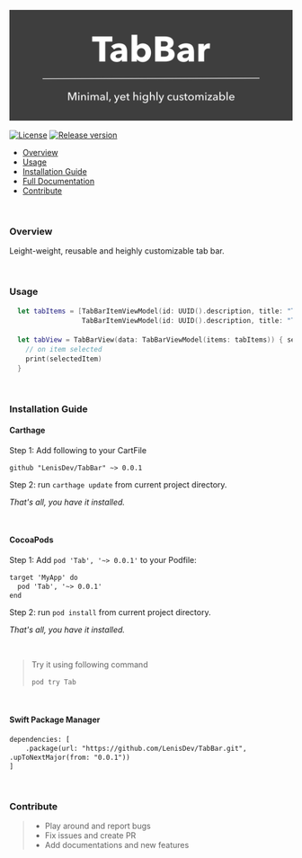 ![Minimal, yet higly customizable](/Logo.png "TabBar - Project Logo")

[![License](https://img.shields.io/github/license/LenisDev/TabBar)](https://github.com/LenisDev/TabBar/blob/master/LICENSE)
[![Release version](https://img.shields.io/cocoapods/v/Tab)](https://github.com/LenisDev/TabBar/releases)


- [Overview](#overview)
- [Usage](#usage)
- [Installation Guide](#installation-guide)
- [Full Documentation](https://lenisdev.github.io/TabBar/index.html)
- [Contribute](#contribute)

<br>

### Overview
Leight-weight, reusable and heighly customizable tab bar.

<br>

### Usage
```swift
  let tabItems = [TabBarItemViewModel(id: UUID().description, title: "Tab 1", image: UIImage(systemName: "trash"), state: .selected),
                  TabBarItemViewModel(id: UUID().description, title: "Tab 2", image: nil)]
                  
  let tabView = TabBarView(data: TabBarViewModel(items: tabItems)) { selectedItem in
    // on item selected
    print(selectedItem)
  }
```

<br>

### Installation Guide

#### Carthage

Step 1: 
Add following to your CartFile

```
github "LenisDev/TabBar" ~> 0.0.1
```

Step 2:
run `carthage update` from current project directory.

*That's all, you have it installed.*

<br>

#### CocoaPods

Step 1:
Add `pod 'Tab', '~> 0.0.1'` to your Podfile:

```
target 'MyApp' do
  pod 'Tab', '~> 0.0.1'
end
```

Step 2:
run `pod install` from current project directory.

*That's all, you have it installed.*

<br>

>
>
>Try it using following command
>```
>pod try Tab
>```
>

<br>

#### Swift Package Manager
```
dependencies: [
    .package(url: "https://github.com/LenisDev/TabBar.git", .upToNextMajor(from: "0.0.1"))
]
```

<br>

### Contribute
> - Play around and report bugs
> - Fix issues and create PR
> - Add documentations and new features

